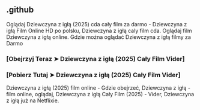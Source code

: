 ## .github

Oglądaj Dziewczyna z igłą (2025) cda cały film za darmo - Dziewczyna z igłą Film Online HD po polsku, Dziewczyna z igłą caly film cda. Oglądaj film Dziewczyna z igłą online. Gdzie można oglądać Dziewczyna z igłą filmy za Darmo

### [Obejrzyj Teraz ➤ Dziewczyna z igłą (2025) Cały Film Vider]

### [Pobierz Tutaj ➤ Dziewczyna z igłą (2025) Cały Film Vider]

Dziewczyna z igłą (2025) film online - Gdzie obejrzeć, Dziewczyna z igłą - film online, oglądaj, Dziewczyna z igłą Cały Film (2025) - Vider, Dziewczyna z igłą już na Netflixie.
